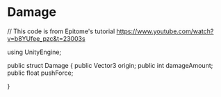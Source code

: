 # Damage
// This code is from Epitome's tutorial https://www.youtube.com/watch?v=b8YUfee_pzc&t=23003s

using UnityEngine;

public struct Damage 
{
	public Vector3 origin;
	public int damageAmount;
	public float pushForce;

}
